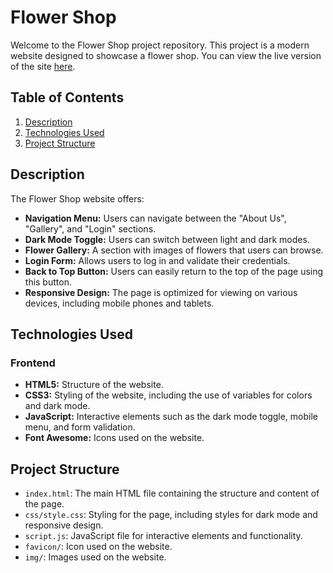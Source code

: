 # Flower Shop

Welcome to the Flower Shop project repository. This project is a modern website designed to showcase a flower shop. You can view the live version of the site [here](https://lenkalaznovska.github.io/Flower-shop_Responsive_web/).

## Table of Contents

1. [Description](#description)
2. [Technologies Used](#technologies-used)
3. [Project Structure](#project-structure)

## Description

The Flower Shop website offers:

- **Navigation Menu:** Users can navigate between the "About Us", "Gallery", and "Login" sections.
- **Dark Mode Toggle:** Users can switch between light and dark modes.
- **Flower Gallery:** A section with images of flowers that users can browse.
- **Login Form:** Allows users to log in and validate their credentials.
- **Back to Top Button:** Users can easily return to the top of the page using this button.
- **Responsive Design:** The page is optimized for viewing on various devices, including mobile phones and tablets.

## Technologies Used

### Frontend

- **HTML5:** Structure of the website.
- **CSS3:** Styling of the website, including the use of variables for colors and dark mode.
- **JavaScript:** Interactive elements such as the dark mode toggle, mobile menu, and form validation.
- **Font Awesome:** Icons used on the website.

## Project Structure

- `index.html`: The main HTML file containing the structure and content of the page.
- `css/style.css`: Styling for the page, including styles for dark mode and responsive design.
- `script.js`: JavaScript file for interactive elements and functionality.
- `favicon/`: Icon used on the website.
- `img/`: Images used on the website.
